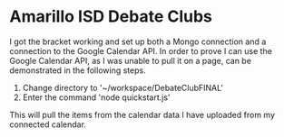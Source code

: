 # Amarillo ISD Debate Clubs

I got the bracket working and set up both a Mongo connection and a connection to the Google Calendar API.
In order to prove I can use the Google Calendar API, as I was unable to pull it on a page, 
can be demonstrated in the following steps.

1. Change directory to '~/workspace/DebateClubFINAL'
2. Enter the command 'node quickstart.js'

This will pull the items from the calendar data I have uploaded from my connected calendar.